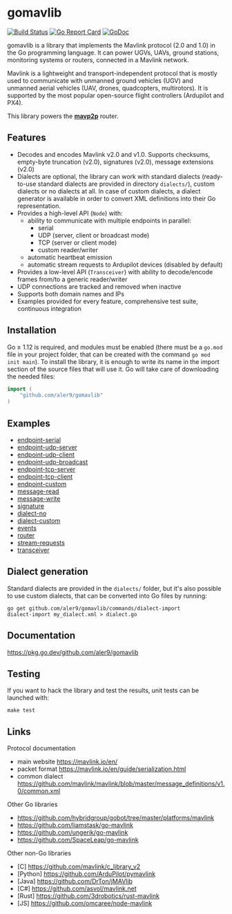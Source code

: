 
# gomavlib

[![Build Status](https://travis-ci.org/aler9/gomavlib.svg?branch=master)](https://travis-ci.org/aler9/gomavlib)
[![Go Report Card](https://goreportcard.com/badge/github.com/aler9/gomavlib)](https://goreportcard.com/report/github.com/aler9/gomavlib)
[![GoDoc](https://img.shields.io/badge/godoc-reference-blue)](https://pkg.go.dev/github.com/aler9/gomavlib?tab=doc)

gomavlib is a library that implements the Mavlink protocol (2.0 and 1.0) in the Go programming language. It can power UGVs, UAVs, ground stations, monitoring systems or routers, connected in a Mavlink network.

Mavlink is a lightweight and transport-independent protocol that is mostly used to communicate with unmanned ground vehicles (UGV) and unmanned aerial vehicles (UAV, drones, quadcopters, multirotors). It is supported by the most popular open-source flight controllers (Ardupilot and PX4).

This library powers the [**mavp2p**](https://github.com/aler9/mavp2p) router.

## Features

* Decodes and encodes Mavlink v2.0 and v1.0. Supports checksums, empty-byte truncation (v2.0), signatures (v2.0), message extensions (v2.0)
* Dialects are optional, the library can work with standard dialects (ready-to-use standard dialects are provided in directory `dialects/`), custom dialects or no dialects at all. In case of custom dialects, a dialect generator is available in order to convert XML definitions into their Go representation.
* Provides a high-level API (`Node`) with:
  * ability to communicate with multiple endpoints in parallel:
    * serial
    * UDP (server, client or broadcast mode)
    * TCP (server or client mode)
    * custom reader/writer
  * automatic heartbeat emission
  * automatic stream requests to Ardupilot devices (disabled by default)
* Provides a low-level API (`Transceiver`) with ability to decode/encode frames from/to a generic reader/writer
* UDP connections are tracked and removed when inactive
* Supports both domain names and IPs
* Examples provided for every feature, comprehensive test suite, continuous integration

## Installation

Go &ge; 1.12 is required, and modules must be enabled (there must be a `go.mod` file in your project folder, that can be created with the command `go mod init main`). To install the library, it is enough to write its name in the import section of the source files that will use it. Go will take care of downloading the needed files:
```go
import (
    "github.com/aler9/gomavlib"
)
```

## Examples

* [endpoint-serial](examples/endpoint-serial.go)
* [endpoint-udp-server](examples/endpoint-udp-server.go)
* [endpoint-udp-client](examples/endpoint-udp-client.go)
* [endpoint-udp-broadcast](examples/endpoint-udp-broadcast.go)
* [endpoint-tcp-server](examples/endpoint-tcp-server.go)
* [endpoint-tcp-client](examples/endpoint-tcp-client.go)
* [endpoint-custom](examples/endpoint-custom.go)
* [message-read](examples/message-read.go)
* [message-write](examples/message-write.go)
* [signature](examples/signature.go)
* [dialect-no](examples/dialect-no.go)
* [dialect-custom](examples/dialect-custom.go)
* [events](examples/events.go)
* [router](examples/router.go)
* [stream-requests](examples/stream-requests.go)
* [transceiver](examples/transceiver.go)

## Dialect generation

Standard dialects are provided in the `dialects/` folder, but it's also possible to use custom dialects, that can be converted into Go files by running:
```
go get github.com/aler9/gomavlib/commands/dialect-import
dialect-import my_dialect.xml > dialect.go
```

## Documentation

https://pkg.go.dev/github.com/aler9/gomavlib

## Testing

If you want to hack the library and test the results, unit tests can be launched with:
```
make test
```

## Links

Protocol documentation
* main website https://mavlink.io/en/
* packet format https://mavlink.io/en/guide/serialization.html
* common dialect https://github.com/mavlink/mavlink/blob/master/message_definitions/v1.0/common.xml

Other Go libraries
* https://github.com/hybridgroup/gobot/tree/master/platforms/mavlink
* https://github.com/liamstask/go-mavlink
* https://github.com/ungerik/go-mavlink
* https://github.com/SpaceLeap/go-mavlink

Other non-Go libraries
* [C] https://github.com/mavlink/c_library_v2
* [Python] https://github.com/ArduPilot/pymavlink
* [Java] https://github.com/DrTon/jMAVlib
* [C#] https://github.com/asvol/mavlink.net
* [Rust] https://github.com/3drobotics/rust-mavlink
* [JS] https://github.com/omcaree/node-mavlink

